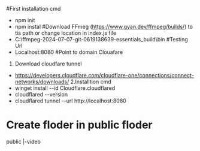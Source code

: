 #First installation cmd
- npm init
- npm instal
#Download FFmeg (https://www.gyan.dev/ffmpeg/builds/) to tis path or change location in index.js file 
- C:\ffmpeg-2024-07-07-git-0619138639-essentials_build\bin
#Testing Url
- Localhost:8080
#Point to domain Clouafare 
1. Download cloudfare tunnel
- https://developers.cloudflare.com/cloudflare-one/connections/connect-networks/downloads/
2.Installtion  cmd 
- winget install --id Cloudflare.cloudflared
- cloudflared --version
- cloudflared tunnel --url http://localhost:8080
# Create floder in public floder
public 
|-video
